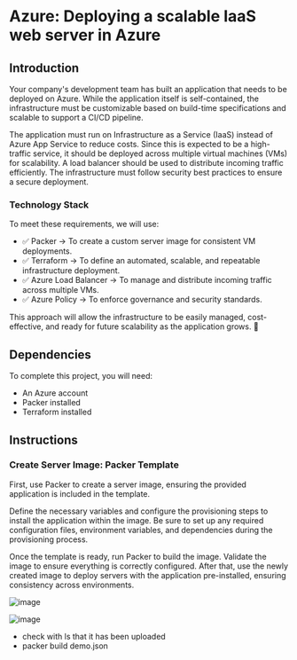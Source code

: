 # Azure: Deploying a scalable IaaS web server in Azure

## Introduction
Your company's development team has built an application that needs to be deployed on Azure. While the application itself is self-contained, the infrastructure must be customizable based on build-time specifications and scalable to support a CI/CD pipeline.

The application must run on Infrastructure as a Service (IaaS) instead of Azure App Service to reduce costs.
Since this is expected to be a high-traffic service, it should be deployed across multiple virtual machines (VMs) for scalability.
A load balancer should be used to distribute incoming traffic efficiently.
The infrastructure must follow security best practices to ensure a secure deployment.

### Technology Stack
To meet these requirements, we will use:
- ✅ Packer → To create a custom server image for consistent VM deployments.
- ✅ Terraform → To define an automated, scalable, and repeatable infrastructure deployment.
- ✅ Azure Load Balancer → To manage and distribute incoming traffic across multiple VMs.
- ✅ Azure Policy → To enforce governance and security standards.

This approach will allow the infrastructure to be easily managed, cost-effective, and ready for future scalability as the application grows. 🚀


## Dependencies
To complete this project, you will need:

- An Azure account
- Packer installed
- Terraform installed

## Instructions

### Create Server Image: Packer Template

First, use Packer to create a server image, ensuring the provided application is included in the template. 

Define the necessary variables and configure the provisioning steps to install the application within the image. 
Be sure to set up any required configuration files, environment variables, and dependencies during the provisioning process.

Once the template is ready, run Packer to build the image. Validate the image to ensure everything is correctly configured. After that, use the newly created image to deploy servers with the application pre-installed, ensuring consistency across environments.

![image](https://github.com/user-attachments/assets/fad7431b-3c5c-46e2-8e9c-e6bcaec5ca47)

![image](https://github.com/user-attachments/assets/d8eab79d-4840-4942-b8fb-97f6d54473f4)

- check with ls that it has been uploaded
- packer build demo.json

